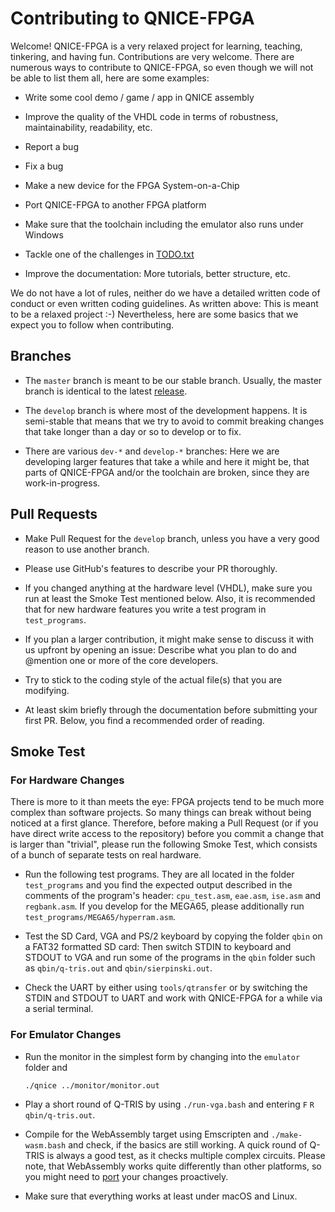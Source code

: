 Contributing to QNICE-FPGA
==========================

Welcome! QNICE-FPGA is a very relaxed project for learning, teaching,
tinkering, and having fun. Contributions are very welcome. There are numerous
ways to contribute to QNICE-FPGA, so even though we will not be able to list
them all, here are some examples:

* Write some cool demo / game / app in QNICE assembly

* Improve the quality of the VHDL code in terms of robustness,
  maintainability, readability, etc. 

* Report a bug

* Fix a bug

* Make a new device for the FPGA System-on-a-Chip

* Port QNICE-FPGA to another FPGA platform

* Make sure that the toolchain including the emulator also runs under Windows

* Tackle one of the challenges in [TODO.txt](https://github.com/sy2002/QNICE-FPGA/blob/develop/TODO.txt)

* Improve the documentation: More tutorials, better structure, etc.

We do not have a lot of rules, neither do we have a detailed written code of
conduct or even written coding guidelines. As written above: This is meant to
be a relaxed project :-) Nevertheless, here are some basics that we expect you
to follow when contributing.

Branches
--------

* The `master` branch is meant to be our stable branch. Usually, the master
  branch is identical to the latest [release](https://github.com/sy2002/QNICE-FPGA/releases/).

* The `develop` branch is where most of the development happens. It is
  semi-stable that means that we try to avoid to commit breaking changes that
  take longer than a day or so to develop or to fix.

* There are various `dev-*` and `develop-*` branches: Here we are developing
  larger features that take a while and here it might be, that parts of
  QNICE-FPGA and/or the toolchain are broken, since they are work-in-progress.

Pull Requests
-------------

* Make Pull Request for the `develop` branch, unless you have a very good
  reason to use another branch.

* Please use GitHub's features to describe your PR thoroughly.

* If you changed anything at the hardware level (VHDL), make sure you run
  at least the Smoke Test mentioned below. Also, it is recommended that
  for new hardware features you write a test program in `test_programs`.

* If you plan a larger contribution, it might make sense to discuss it
  with us upfront by opening an issue: Describe what you plan to do
  and @mention one or more of the core developers.

* Try to stick to the coding style of the actual file(s) that you are
  modifying.

* At least skim briefly through the documentation before submitting your
  first PR. Below, you find a recommended order of reading.

Smoke Test
----------

### For Hardware Changes

There is more to it than meets the eye: FPGA projects tend to be much more
complex than software projects. So many things can break without being noticed
at a first glance. Therefore, before making a Pull Request (or if you have
direct write access to the repository) before you commit a change that is
larger than "trivial", please run the following Smoke Test, which consists
of a bunch of separate tests on real hardware.

* Run the following test programs. They are all located in the folder
  `test_programs` and you find the expected output described in the comments
  of the program's header: `cpu_test.asm`, `eae.asm`, `ise.asm` and 
  `regbank.asm`. If you develop for the MEGA65, please additionally run
  `test_programs/MEGA65/hyperram.asm`.

* Test the SD Card, VGA and PS/2 keyboard by copying the folder `qbin` on
  a FAT32 formatted SD card: Then switch STDIN to keyboard and STDOUT to
  VGA and run some of the programs in the `qbin` folder such as
  `qbin/q-tris.out` and `qbin/sierpinski.out`.

* Check the UART by either using `tools/qtransfer` or by switching the
  STDIN and STDOUT to UART and work with QNICE-FPGA for a while via a
  serial terminal.

### For Emulator Changes

* Run the monitor in the simplest form by changing into the `emulator` folder
  and 
  ```
  ./qnice ../monitor/monitor.out
  ```

* Play a short round of Q-TRIS by using `./run-vga.bash` and entering
  `F` `R` `qbin/q-tris.out`.

* Compile for the WebAssembly target using Emscripten and `./make-wasm.bash`
  and check, if the basics are still working. A quick round of Q-TRIS is
  always a good test, as it checks multiple complex circuits. Please note,
  that WebAssembly works quite differently than other platforms, so you
  might need to [port](https://emscripten.org/docs/porting/index.html) your
  changes proactively.

* Make sure that everything works at least under macOS and Linux.

